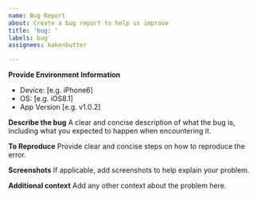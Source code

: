 ```yaml
---
name: Bug Report
about: Create a bug report to help us improve
title: 'bug: '
labels: bug
assignees: kakenbutter

---
```


**Provide Environment Information**
 - Device: [e.g. iPhone6]
 - OS: [e.g. iOS8.1]
 - App Version [e.g. v1.0.2]

**Describe the bug**
A clear and concise description of what the bug is, including what you expected to happen when encountering it.

**To Reproduce**
Provide clear and concise steps on how to reproduce the error.

**Screenshots**
If applicable, add screenshots to help explain your problem.

**Additional context**
Add any other context about the problem here.
